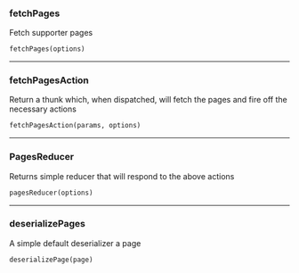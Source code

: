 ### fetchPages

Fetch supporter pages

```html
fetchPages(options)
```

---

### fetchPagesAction

Return a thunk which, when dispatched, will fetch the pages and fire off the necessary actions

```html
fetchPagesAction(params, options)
```

---

### PagesReducer

Returns simple reducer that will respond to the above actions

```html
pagesReducer(options)
```

---

### deserializePages

A simple default deserializer a page

```html
deserializePage(page)
```
